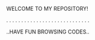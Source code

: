   WELCOME TO MY REPOSITORY! 

. . . . . . . . . . . . . . . . . . . . . . . . . . . . 


..HAVE FUN BROWSING CODES..
